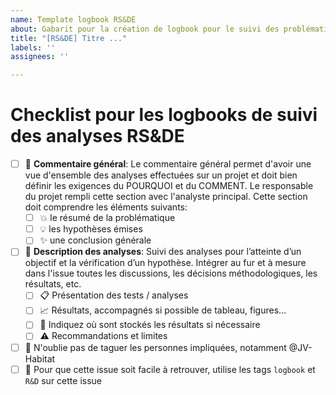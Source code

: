 ```yaml
---
name: Template logbook RS&DE
about: Gabarit pour la création de logbook pour le suivi des problématiques RS&DE
title: "[RS&DE] Titre ..."
labels: ''
assignees: ''

---
```


# Checklist pour les logbooks de suivi des analyses RS&DE 

- [ ] :bookmark_tabs: **Commentaire général**: Le commentaire général permet d'avoir une vue d'ensemble des analyses effectuées sur un projet et doit bien définir les exigences du POURQUOI et du COMMENT.  Le responsable du projet rempli cette section avec l'analyste principal.  Cette section doit comprendre les éléments suivants: 
    - [ ] :boom: le résumé de la problématique
    - [ ] :bulb: les hypothèses émises
    - [ ] :sparkles: une conclusion générale 
- [ ] :bookmark_tabs: **Description des analyses**:  Suivi des analyses pour l’atteinte d’un objectif et la vérification d’un hypothèse. Intégrer au fur et à mesure dans l'issue toutes les discussions, les décisions méthodologiques, les résultats, etc.
    - [ ] :clipboard: Présentation des tests / analyses
    - [ ] :chart_with_upwards_trend: Résultats, accompagnés si possible de tableau, figures…
    - [ ] :floppy_disk: Indiquez où sont stockés les résultats si nécessaire
    - [ ] :warning: Recommandations et limites
- [ ] :mega: N'oublie pas de taguer les personnes impliquées, notamment @JV-Habitat
- [ ] :mag_right: Pour que cette issue soit facile à retrouver, utilise les tags `logbook` et `R&D` sur cette issue
